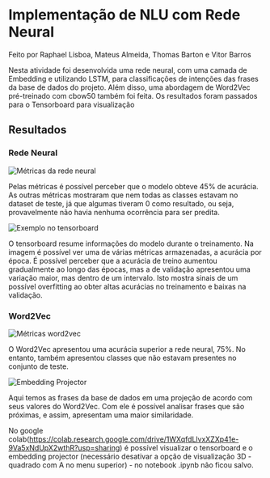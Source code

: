 # Implementação de NLU com Rede Neural
Feito por Raphael Lisboa, Mateus Almeida, Thomas Barton e Vitor Barros

Nesta atividade foi desenvolvida uma rede neural, com uma camada de Embedding e utilizando LSTM, para classificações de intenções das frases da base de dados do projeto. Além disso, uma abordagem de Word2Vec pré-treinado com cbow50 também foi feita. Os resultados foram passados para o Tensorboard para visualização

## Resultados
### Rede Neural
![Métricas da rede neural](https://github.com/user-attachments/assets/43a65ce6-87c3-4f18-b50b-1224bb2b550b)

Pelas métricas é possível perceber que o modelo obteve 45% de acurácia. As outras métricas mostraram que nem todas as classes estavam no dataset de teste, já que algumas tiveram 0 como resultado, ou seja, provavelmente não havia nenhuma ocorrência para ser predita.


![Exemplo no tensorboard](https://github.com/user-attachments/assets/84a1996e-717c-43a8-b762-bb2dc69e2fcd)

O tensorboard resume informações do modelo durante o treinamento. Na imagem é possível ver uma de várias métricas armazenadas, a acurácia por época. É possível perceber que a acurácia de treino aumentou gradualmente ao longo das épocas, mas a de validação apresentou uma variação maior, mas dentro de um intervalo. Isto mostra sinais de um possível overfitting ao obter altas acurácias no treinamento e baixas na validação.

### Word2Vec
![Métricas word2vec](https://github.com/user-attachments/assets/44bc6d71-f584-4c3d-9af0-d74f3e3c426b)

O Word2Vec apresentou uma acurácia superior a rede neural, 75%. No entanto, também apresentou classes que não estavam presentes no conjunto de teste.

![Embedding Projector](https://github.com/user-attachments/assets/9a64b73e-2a15-45ee-89d2-9f0df553ffbb)

Aqui temos as frases da base de dados em uma projeção de acordo com seus valores do Word2Vec. Com ele é possível analisar frases que são próximas, e assim, apresentam uma maior similaridade.

No google colab(https://colab.research.google.com/drive/1WXqfdLlvxXZXp41e-9Va5xNdUpX2wthR?usp=sharing) é possível visualizar o tensorboard e o embedding projector (necessário desativar a opção de visualização 3D - quadrado com A no menu superior) - no notebook .ipynb não ficou salvo.
